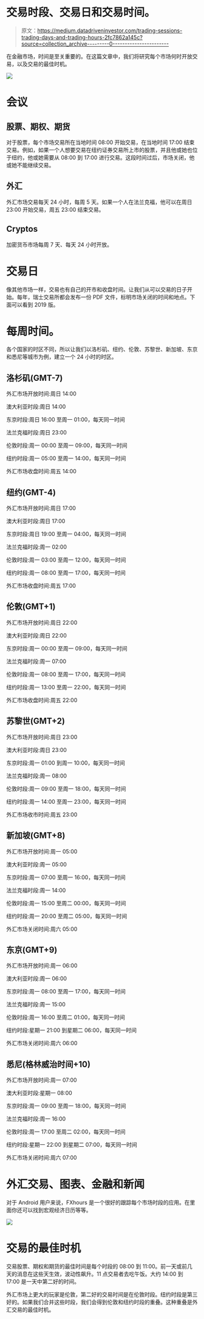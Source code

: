 # 交易时段、交易日和交易时间。

> 原文：<https://medium.datadriveninvestor.com/trading-sessions-trading-days-and-trading-hours-2fc7862a145c?source=collection_archive---------0----------------------->

在金融市场，时间是至关重要的。在这篇文章中，我们将研究每个市场何时开放交易，以及交易的最佳时机。

![](img/13ed4e3636b4bdb2be7b1cdedc67082e.png)

# 会议

## 股票、期权、期货

对于股票，每个市场交易所在当地时间 08:00 开始交易，在当地时间 17:00 结束交易。例如，如果一个人想要交易在纽约证券交易所上市的股票，并且他或她也位于纽约，他或她需要从 08:00 到 17:00 进行交易。这段时间过后，市场关闭，他或她不能继续交易。

## 外汇

外汇市场交易每天 24 小时，每周 5 天。如果一个人在法兰克福，他可以在周日 23:00 开始交易，周五 23:00 结束交易。

## Cryptos

加密货币市场每周 7 天、每天 24 小时开放。

# 交易日

像其他市场一样，交易也有自己的开市和收盘时间。让我们从可以交易的日子开始。每年，瑞士交易所都会发布一份 PDF 文件，标明市场关闭的时间和地点。下面可以看到 2019 版。

# 每周时间。

各个国家的时区不同，所以让我们以洛杉矶、纽约、伦敦、苏黎世、新加坡、东京和悉尼等城市为例，建立一个 24 小时的时区。

## 洛杉矶(GMT-7)

外汇市场开放时间:周日 14:00

澳大利亚时段:周日 14:00

东京时段:周日 16:00 至周一 01:00，每天同一时间

法兰克福时段:周日 23:00

伦敦时段:周一 00:00 至周一 09:00，每天同一时间

纽约时段:周一 05:00 至周一 14:00，每天同一时间

外汇市场收盘时间:周五 14:00

## 纽约(GMT-4)

外汇市场开放时间:周日 17:00

澳大利亚时段:周日 17:00

东京时段:周日 19:00 至周一 04:00，每天同一时间

法兰克福时段:周一 02:00

伦敦时段:周一 03:00 至周一 12:00，每天同一时间

纽约时段:周一 08:00 至周一 17:00，每天同一时间

外汇市场收盘时间:周五 17:00

## 伦敦(GMT+1)

外汇市场开放时间:周日 22:00

澳大利亚时段:周日 22:00

东京时段:周一 00:00 至周一 09:00，每天同一时间

法兰克福时段:周一 07:00

伦敦时段:周一 08:00 至周一 17:00，每天同一时间

纽约时段:周一 13:00 至周一 22:00，每天同一时间

外汇市场收盘时间:周五 22:00

## 苏黎世(GMT+2)

外汇市场开放时间:周日 23:00

澳大利亚时段:周日 23:00

东京时段:周一 01:00 到周一 10:00，每天同一时间

法兰克福时段:周一 08:00

伦敦时段:周一 09:00 至周一 18:00，每天同一时间

纽约时段:周一 14:00 至周一 23:00，每天同一时间

外汇市场收市时间:周五 23:00

## 新加坡(GMT+8)

外汇市场开放时间:周一 05:00

澳大利亚时段:周一 05:00

东京时段:周一 07:00 至周一 16:00，每天同一时间

法兰克福时段:周一 14:00

伦敦时段:周一 15:00 至周二 00:00，每天同一时间

纽约时段:周一 20:00 至周二 05:00，每天同一时间

外汇市场关闭时间:周六 05:00

## 东京(GMT+9)

外汇市场开放时间:周一 06:00

澳大利亚时段:周一 06:00

东京时段:周一 08:00 至周一 17:00，每天同一时间

法兰克福时段:周一 15:00

伦敦时段:周一 16:00 至周二 01:00，每天同一时间

纽约时段:星期一 21:00 到星期二 06:00，每天同一时间

外汇市场关闭时间:周六 06:00

## 悉尼(格林威治时间+10)

外汇市场开放时间:周一 07:00

澳大利亚时段:星期一 08:00

东京时段:周一 09:00 至周一 18:00，每天同一时间

法兰克福时段:周一 16:00

伦敦时段:周一 17:00 至周二 02:00，每天同一时间

纽约时段:星期一 22:00 到星期二 07:00，每天同一时间

外汇市场关闭时间:周六 07:00

# 外汇交易、图表、金融和新闻

对于 Android 用户来说，FXhours 是一个很好的跟踪每个市场时段的应用。在里面你还可以找到宏观经济日历等等。

![](img/2c033ca650d1f66734733e7ec3408824.png)

# 交易的最佳时机

交易股票、期权和期货的最佳时间是每个时段的 08:00 到 11:00。前一天或前几天的消息在这些天生效，波动性飙升。11 点交易者去吃午饭。大约 14:00 到 17:00 是一天中第二好的时间。

外汇市场上更大的玩家是伦敦，第二好的交易时间是在伦敦时段。纽约时段是第三好的。如果我们合并这些时段，我们会得到伦敦和纽约时段的重叠。这种重叠是外汇交易的最佳时机。